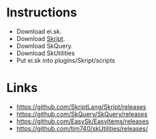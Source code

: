 # Instructions

 + Download ei.sk.
 + Download [Skript](https://github.com/SkriptLang/Skript/releases).
 + Download SkQuery.
 + Download SkUtilities
 + Put ei.sk into plugins/Skript/scripts
 
 # Links
  + https://github.com/SkriptLang/Skript/releases
  + https://github.com/SkQuery/SkQuery/releases
  + https://github.com/EasySk/EasyItems/releases
  + https://github.com/tim740/skUtilities/releases/
